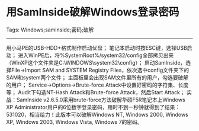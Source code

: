 # 用SamInside破解Windows登录密码
Tags: Windows;saminside;密码;破解

------

用小马PE的USB-HDD+格式制作启动优盘； 
笔记本启动时按ESC键，选择USB启动； 
进入WinPE后，将%SystemRoot%/system32/config全部拷贝出来（WinXP这个文件夹是C:\WINDOWS\system32\config）； 
启动SamInside，选择File->Import SAM and SYSTEM Registry Files，依次选中config文件夹下的SAM和system两个文件； 
主面板里会出现SAM文件里所有的用户，勾选要破解的用户； 
Service->Options->Brute-force Attack中设置好密码的字符集、长度等； 
Audit下勾选NT-Hash Attack和Brute-force Attack，然后Start Attack； 
实战：SamInside v2.6.5.0采用brute-force方法破解华硕F5R笔记本上Windows XP Administrator用户的6位数字登录密码，用时不到一秒钟就得到了结果：531020，相当给力！此版本可以破解Windows NT, Windows 2000, Windows XP, Windows 2003, Windows Vista, Windows 7的密码。